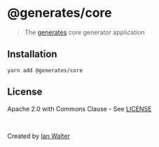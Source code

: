 # @generates/core
> The [generates][generatesUrl] core generator application

## Installation

```console
yarn add @generates/core
```

## License

Apache 2.0 with Commons Clause - See [LICENSE][licenseUrl]

&nbsp;

Created by [Ian Walter](https://iankwalter.com)

[generatesUrl]: https://github.com/ianwalter/generates
[licenseUrl]: https://github.com/ianwalter/generates/blob/main/packages/core/LICENSE

